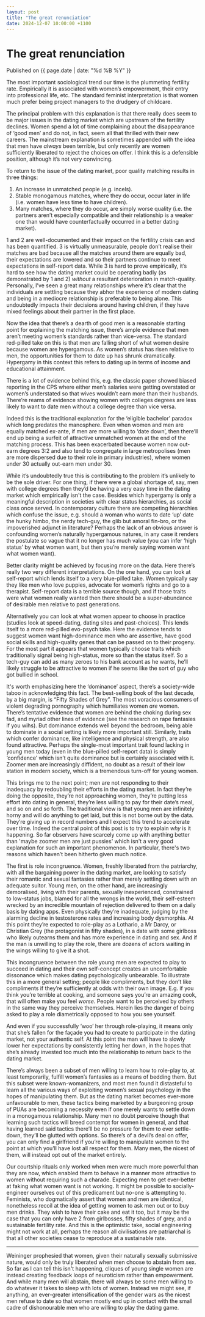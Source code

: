 ```yaml
---
layout: post
title: "The great renunciation"
date: 2024-12-07 10:00:00 +1100
---
```


# The great renunciation

<span class="publish-date"> Published on  {{ page.date | date: "%d %B %Y" }}

The most important sociological trend our time is the plummeting fertility rate. Empirically it is associated with women’s empowerment, their entry into professional life, etc. The standard feminist interpretation is that women much prefer being project managers to the drudgery of childcare.  

The principal problem with this explanation is that there really does seem to be major issues in the dating market which are upstream of the fertility declines. Women spend a lot of time complaining about the disappearance of ‘good men’ and do not, in fact, seem all that thrilled with their new careers. The mainstream explanation is sometimes appended with the idea that men have *always* been terrible, but only recently are women sufficiently liberated to reject the choices on offer. I think this is a defensible position, although it’s not very convincing.

To return to the issue of the dating market, poor quality matching results in three things:
1.	An increase in unmatched people (e.g. incels).
2.	Stable monogamous matches, where they do occur, occur later in life (i.e. women have less time to have children).
3.	Many matches, where they do occur, are simply worse quality (i.e. the partners aren’t especially compatible and their relationship is a weaker one than would have counterfactually occurred in a better dating market).

1 and 2 are well-documented and their impact on the fertility crisis can and has been quantified. 3 is virtually unmeasurable, people don’t realise their matches are bad because all the matches around them are equally bad, their expectations are lowered and so their partners continue to meet expectations in self-report data. 
While 3 is hard to prove empirically, it’s hard to see how the dating market could be operating badly (as demonstrated by 1 and 2) *without* a resultant deterioration in match-quality. Personally, I’ve seen a great many relationships where it’s clear that the individuals are settling because they abhor the experience of modern dating and being in a mediocre relationship is preferable to being alone. This undoubtedly impacts their decisions around having children, if they have mixed feelings about their partner in the first place.  

Now the idea that there’s a dearth of good men is a reasonable starting point for explaining the matching issue, there’s ample evidence that men aren’t meeting women’s standards rather than vice-versa. The standard red-pilled take on this is that men are falling short of what women desire because women are hypergamous. As women’s status has risen relative to men, the opportunities for them to date up has shrunk dramatically. Hypergamy in this context this refers to dating up in terms of income and educational attainment. 

There is a lot of evidence behind this, e.g. the classic paper showed biased reporting in the CPS where either men’s salaries were getting overstated or women’s understated so that wives wouldn’t earn more than their husbands. There’re reams of evidence showing women with colleges degrees are less likely to want to date men without a college degree than vice versa. 

Indeed this is the traditional explanation for the ‘eligible bachelor’ paradox which long predates the manosphere. Even when women and men  are equally matched ex-ante, if men are more willing to ‘date down’, then there’ll end up being a surfeit of attractive unmatched women at the end of the matching process. This has been exacerbated because women now out-earn degrees 3:2 and also tend to congregate in large metropolises (men are more dispersed due to their role in primary industries), where women under 30 actually out-earn men under 30.

While it’s undoubtedly true this is contributing to the problem it’s unlikely to be the sole driver. For one thing, if there were a global shortage of, say, men with college degrees then they’d be having a very easy time in the dating market which empirically isn't the case. Besides which hypergamy is only a meaningful description in societies with clear status hierarchies, as social class once served. In contemporary culture there are competing hierarchies which confuse the issue, e.g. should a woman who wants to date ‘up’ date the hunky himbo, the nerdy tech-guy, the glib but amoral fin-bro, or the impoverished adjunct in literature? Perhaps the lack of an obvious answer is confounding women’s naturally hypergamous natures, in any case it renders the postulate so vague that it no longer has much value (you can infer ‘high status’ by what women want, but then you’re merely saying women want what women want). 

Better clarity might be achieved by focusing more on the data. Here there’s really two very different interpretations. On the one hand, you can look at self-report which lends itself to a very blue-pilled take. Women typically say they like men who love puppies, advocate for women’s rights and go to a therapist. Self-report data is a terrible source though, and if those traits were what women really wanted then there should be a super-abundance of desirable men relative to past generations. 

Alternatively you can look at what women appear to choose in practice (studies look at speed-dating, dating sites and past-choices). This lends itself to a more red-pilled evo-psych take. Here the evidence tends to suggest women want high-dominance men who are assertive, have good social skills and high-quality genes that can be passed on to their progeny. For the most part it appears that women typically choose traits which traditionally signal being high-status, more so than the status itself. So a tech-guy can add as many zeroes to his bank account as he wants, he’ll likely struggle to be attractive to women if he seems like the sort of guy who got bullied in school.

It's worth emphasizing here the ‘dominance’ aspect, there’s a society-wide taboo in acknowledging this fact. The best-selling book of the last decade, by a big margin, is “Fifty Shades of Grey”. The most voracious consumers of violent degrading pornography which humiliates women *are* women. There’s tentative evidence that women are behind the choking during sex fad, and myriad other lines of evidence (see the research on rape fantasies if you wihs).  But dominance extends well beyond the bedroom, being able to dominate in a social setting is likely more important still. Similarly, traits which confer dominance, like intelligence and physical strength, are also found attractive. Perhaps the single-most important trait found lacking in young men today (even in the blue-pilled self-report data) is simply ‘confidence’ which isn’t quite dominance but is certainly associated with it. Zoomer men are increasingly diffident, no doubt as a result of their low station in modern society, which is a tremendous turn-off for young women. 

This brings me to the next point; men are not responding to their inadequacy by redoubling their efforts in the dating market. In fact they’re doing the opposite, they’re not approaching women, they’re putting less effort into dating in general, they’re less willing to pay for their date’s meal, and so on and so forth. The traditional view is that young men are infinitely horny and will do anything to get laid, but this is not borne out by the data. They’re giving up in record numbers and I expect this trend to accelerate over time. Indeed the central point of this post is to try to explain *why* is it happening. So far observers have scarcely come up with anything better than 'maybe zoomer men are just pussies' which isn't a very good explanation for such an important phenomenon. In particular, there's two reasons which haven’t been hitherto given much notice. 

The first is role incongruence. Women, freshly liberated from the patriarchy, with all the bargaining power in the dating market, are  looking to satisfy their romantic and sexual fantasies rather than merely settling down with an adequate suitor. Young men, on the other hand, are increasingly demoralised, living with their parents, sexually inexperienced, constrained to low-status jobs, blamed for all the wrongs in the world, their self-esteem wrecked by an incredible mountain of rejection delivered to them on a daily basis by dating apps. Even physically they’re inadequate, judging by the alarming decline in testosterone rates and increasing body dysmorphia. At this point they’re expected to role-play as a Lothario, a Mr Darcy, or Christian Grey (the protagonist in fifty shades), in a date with some girlboss who likely outearns them and has more experience in dating and sex. And if the man is unwilling to play the role, there are dozens of actors waiting in the wings willing to give it a shot. 

This incongruence between the role young men are expected to play to succeed in dating and their own self-concept creates an uncomfortable dissonance which makes dating psychologically unbearable. To illustrate this in a more general setting; people like compliments, but they don’t like compliments if they’re sufficiently at odds with their own image. E.g. if you think you’re terrible at cooking, and someone says you’re an amazing cook, that will often make you feel *worse*. People want to be perceived by others in the same way they perceive themselves. Herein lies the danger of being asked to play a role diametrically opposed to how you see yourself.

And even if you successfully ‘woo’ her through role-playing, it means only that she’s fallen for the façade you had to create to participate in the dating market, not your authentic self. At this point the man will have to slowly lower her expectations by consistently letting her down, in the hopes that she’s already invested too much into the relationship to return back to the dating market.

There’s always been a subset of men willing to learn how to role-play to, at least temporarily, fulfill women’s fantasies as a means of bedding them. But this subset were known-womanizers, and most men found it distasteful to learn all the various ways of exploiting women’s sexual psychology in the hopes of manipulating them. But as the dating market becomes ever-more unfavourable to men, these tactics being marketed by a burgeoning group of PUAs are becoming a necessity even if one merely wants to settle down in a monogamous relationship. Many men no doubt perceive though that learning such tactics will breed contempt for women in general, and that having learned said tactics there’ll be no pressure for them to ever settle-down, they’ll be glutted with options. So there’s of a devil’s deal on offer, you can only find a girlfriend if you’re willing to manipulate women to the point at which you’ll have lost all respect for them. Many men, the nicest of them, will instead opt out of the market entirely. 

Our courtship rituals only worked when men were much more powerful than they are now, which enabled them to behave in a manner more attractive to women without requiring such a charade. Expecting men to get ever-better at faking what women want is not working.  It might be possible to socially-engineer ourselves out of this predicament but no-one is attempting to. Feminists, who dogmatically assert that women and men are identical, nonetheless recoil at the idea of getting women to ask men out or to buy men drinks. They wish to have their cake and eat it too, but it may be the case that you can only have 2 from girlbosses, fifty shades of grey, and a sustainable fertility rate. And this is the optimistic take, social engineering might not work at all, perhaps the reason all civilisations are patriarchal is that all other societies cease to reproduce at a sustainable rate.  

*** 

Weininger prophesied that women, given their naturally sexually submissive nature, would only be truly liberated when men choose to abstain from sex. So far as I can tell this isn't happening, cliques of young single women are instead creating feedback loops of neuroticism rather than empowerment. And while many men will abstain, there will always be some men willing to do whatever it takes to sleep with lots of women. Instead we might see, if anything, an ever-greater intensification of the gender wars as the nicest men refuse to date so that women mostly end up in contact with the small cadre of dishonourable men who are willing to play the dating game.  

